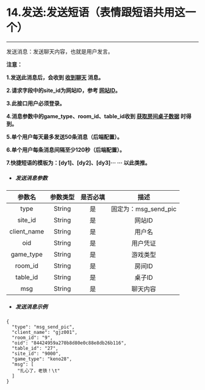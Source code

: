 # 14.发送:发送短语（表情跟短语共用这一个）

---

发送消息：发送聊天内容，也就是用户发言。

**注意：**

**1.发送此消息后，会收到 **[**收到聊天**](/ws/15..md)** 消息。**

**2.请求字段中的site\_id为网站ID，参考 **[**网站ID**](/ws.md)**。**

**3.此接口用户必须登录。**

**4.消息参数中的game\_type、room\_id、table\_id收到 **[**获取房间桌子数据**](/ws/02index_table_server.md)** 时得到。**

**5.单个用户每天最多发送50条消息（后端配置）。**

**6.单个用户每条消息间隔至少120秒（后端配置）。**

**7.快捷短语的模板为：\[dy1\]、\[dy2\]、\[dy3\]··· ··· 以此类推。**

* ##### 发送消息参数

| 参数名 | 参数类型 | 是否必填 | 描述 |
| :---: | :---: | :---: | :---: |
| type | String | 是 | 固定为：msg_send_pic |
| site\_id | String | 是 | 网站ID |
| client\_name | String | 是 | 用户名 |
| oid | String | 是 | 用户凭证 |
| game\_type | String | 是 | 游戏类型 |
| room\_id | String | 是 | 房间ID |
| table\_id | String | 是 | 桌子ID |
| msg | String | 是 | 聊天内容 |

* ##### 发送消息示例

```
{
  "type": "msg_send_pic",
  "client_name": "gjz001",
  "room_id": "9",
  "oid": "84424959a270b8d80e0c88e8db26b116",
  "table_id": "27",
  "site_id": "9000",
  "game_type": "keno28",
  "msg": [
    "扎心了，老铁！\t"
  ]
}
```



